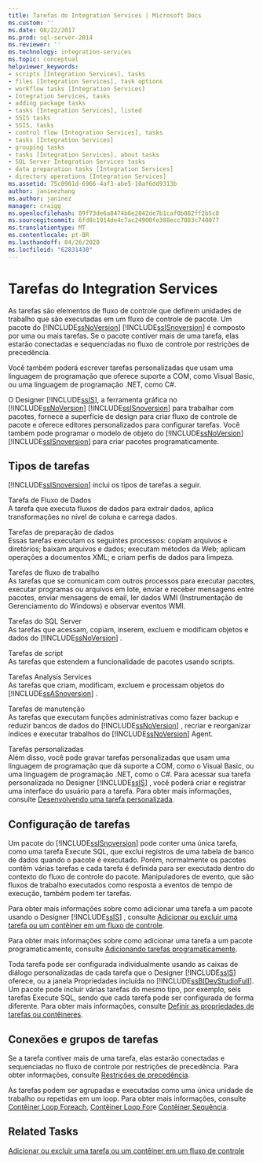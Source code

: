 ```yaml
---
title: Tarefas do Integration Services | Microsoft Docs
ms.custom: ''
ms.date: 08/22/2017
ms.prod: sql-server-2014
ms.reviewer: ''
ms.technology: integration-services
ms.topic: conceptual
helpviewer_keywords:
- scripts [Integration Services], tasks
- files [Integration Services], task options
- workflow tasks [Integration Services]
- Integration Services, tasks
- adding package tasks
- tasks [Integration Services], listed
- SSIS tasks
- SSIS, tasks
- control flow [Integration Services], tasks
- tasks [Integration Services]
- grouping tasks
- tasks [Integration Services], about tasks
- SQL Server Integration Services tasks
- data preparation tasks [Integration Services]
- directory operations [Integration Services]
ms.assetid: 75c8901d-6966-4af3-abe5-10af6dd9313b
author: janinezhang
ms.author: janinez
manager: craigg
ms.openlocfilehash: 89f73de6a8474b6e2842de7b1caf0b882ff2b5c8
ms.sourcegitcommit: 6fd8c1914de4c7ac24900fe388ecc7883c740077
ms.translationtype: MT
ms.contentlocale: pt-BR
ms.lasthandoff: 04/26/2020
ms.locfileid: "62831430"
---
```

# <a name="integration-services-tasks"></a>Tarefas do Integration Services
  As tarefas são elementos de fluxo de controle que definem unidades de trabalho que são executadas em um fluxo de controle de pacote. Um pacote do [!INCLUDE[ssNoVersion](../../includes/ssnoversion-md.md)] [!INCLUDE[ssISnoversion](../../includes/ssisnoversion-md.md)] é composto por uma ou mais tarefas. Se o pacote contiver mais de uma tarefa, elas estarão conectadas e sequenciadas no fluxo de controle por restrições de precedência.  
  
 Você também poderá escrever tarefas personalizadas que usam uma linguagem de programação que oferece suporte a COM, como Visual Basic, ou uma linguagem de programação .NET, como C#.  
  
 O Designer [!INCLUDE[ssIS](../../includes/ssis-md.md)], a ferramenta gráfica no [!INCLUDE[ssNoVersion](../../includes/ssnoversion-md.md)] [!INCLUDE[ssISnoversion](../../includes/ssisnoversion-md.md)] para trabalhar com pacotes, fornece a superfície de design para criar fluxo de controle de pacote e oferece editores personalizados para configurar tarefas. Você também pode programar o modelo de objeto do [!INCLUDE[ssNoVersion](../../includes/ssnoversion-md.md)] [!INCLUDE[ssISnoversion](../../includes/ssisnoversion-md.md)] para criar pacotes programaticamente.  
  
## <a name="types-of-tasks"></a>Tipos de tarefas  
 [!INCLUDE[ssISnoversion](../../includes/ssisnoversion-md.md)] inclui os tipos de tarefas a seguir.  
  
 Tarefa de Fluxo de Dados  
 A tarefa que executa fluxos de dados para extrair dados, aplica transformações no nível de coluna e carrega dados.  
  
 Tarefas de preparação de dados  
 Essas tarefas executam os seguintes processos: copiam arquivos e diretórios; baixam arquivos e dados; executam métodos da Web; aplicam operações a documentos XML; e criam perfis de dados para limpeza.  
  
 Tarefas de fluxo de trabalho  
 As tarefas que se comunicam com outros processos para executar pacotes, executar programas ou arquivos em lote, enviar e receber mensagens entre pacotes, enviar mensagens de email, ler dados WMI (Instrumentação de Gerenciamento do Windows) e observar eventos WMI.  
  
 Tarefas do SQL Server  
 As tarefas que acessam, copiam, inserem, excluem e modificam objetos e dados do [!INCLUDE[ssNoVersion](../../includes/ssnoversion-md.md)] .  
  
 Tarefas de script  
 As tarefas que estendem a funcionalidade de pacotes usando scripts.  
  
 Tarefas Analysis Services  
 As tarefas que criam, modificam, excluem e processam objetos do [!INCLUDE[ssASnoversion](../../includes/ssasnoversion-md.md)] .  
  
 Tarefas de manutenção  
 As tarefas que executam funções administrativas como fazer backup e reduzir bancos de dados do [!INCLUDE[ssNoVersion](../../includes/ssnoversion-md.md)] , recriar e reorganizar índices e executar trabalhos do [!INCLUDE[ssNoVersion](../../includes/ssnoversion-md.md)] Agent.  
  
 Tarefas personalizadas  
 Além disso, você pode gravar tarefas personalizadas que usam uma linguagem de programação que dá suporte a COM, como o Visual Basic, ou uma linguagem de programação .NET, como o C#. Para acessar sua tarefa personalizada no Designer [!INCLUDE[ssIS](../../includes/ssis-md.md)] , você poderá criar e registrar uma interface do usuário para a tarefa. Para obter mais informações, consulte [Desenvolvendo uma tarefa personalizada](../extending-packages-custom-objects/task/developing-a-custom-task.md).  
  
## <a name="configuration-of-tasks"></a>Configuração de tarefas  
 Um pacote do [!INCLUDE[ssISnoversion](../../includes/ssisnoversion-md.md)] pode conter uma única tarefa, como uma tarefa Execute SQL, que exclui registros de uma tabela de banco de dados quando o pacote é executado. Porém, normalmente os pacotes contêm várias tarefas e cada tarefa é definida para ser executada dentro do contexto do fluxo de controle do pacote. Manipuladores de evento, que são fluxos de trabalho executados como resposta a eventos de tempo de execução, também podem ter tarefas.  
  
 Para obter mais informações sobre como adicionar uma tarefa a um pacote usando o Designer [!INCLUDE[ssIS](../../includes/ssis-md.md)] , consulte [Adicionar ou excluir uma tarefa ou um contêiner em um fluxo de controle](add-or-delete-a-task-or-a-container-in-a-control-flow.md).  
  
 Para obter mais informações sobre como adicionar uma tarefa a um pacote programaticamente, consulte [Adicionando tarefas programaticamente](../building-packages-programmatically/adding-tasks-programmatically.md).  
  
 Toda tarefa pode ser configurada individualmente usando as caixas de diálogo personalizadas de cada tarefa que o Designer [!INCLUDE[ssIS](../../includes/ssis-md.md)] oferece, ou a janela Propriedades incluída no [!INCLUDE[ssBIDevStudioFull](../../includes/ssbidevstudiofull-md.md)]. Um pacote pode incluir várias tarefas do mesmo tipo, por exemplo, seis tarefas Execute SQL, sendo que cada tarefa pode ser configurada de forma diferente. Para obter mais informações, consulte [Definir as propriedades de tarefas ou contêineres](../set-the-properties-of-a-task-or-container.md).  
  
## <a name="tasks-connections-and-groups"></a>Conexões e grupos de tarefas  
 Se a tarefa contiver mais de uma tarefa, elas estarão conectadas e sequenciadas no fluxo de controle por restrições de precedência. Para obter informações, consulte [Restrições de precedência](precedence-constraints.md).  
  
 As tarefas podem ser agrupadas e executadas como uma única unidade de trabalho ou repetidas em um loop. Para obter mais informações, consulte [Contêiner Loop Foreach](foreach-loop-container.md), [Contêiner Loop For](for-loop-container.md)e [Contêiner Sequência](sequence-container.md).  
  
## <a name="related-tasks"></a>Related Tasks  
 [Adicionar ou excluir uma tarefa ou um contêiner em um fluxo de controle](add-or-delete-a-task-or-a-container-in-a-control-flow.md)  
  
  
